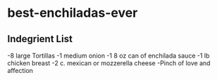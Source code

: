 # best-enchiladas-ever
## Indegrient List
-8 large Tortillas
-1 medium onion
-1 8 oz can of enchilada sauce
-1 lb chicken breast
-2 c. mexican or mozzerella cheese
-Pinch of love and affection
